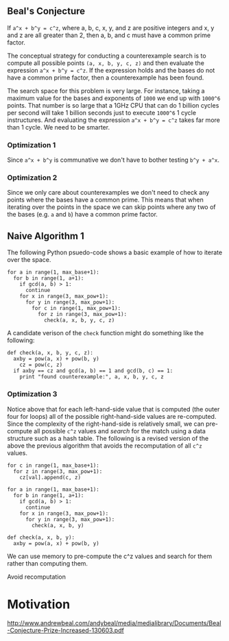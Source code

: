 ## Beal's Conjecture

If `a^x + b^y = c^z`, where a, b, c, x, y, and z are positive integers and x, y and z are all greater than 2, then a, b, and c must have a common prime factor.

The conceptual strategy for conducting a counterexample search is to compute all possible points `(a, x, b, y, c, z)` and then evaluate the expression `a^x + b^y = c^z`. If the expression holds and the bases do not have a common prime factor, then a counterexample has been found.

The search space for this problem is very large. For instance, taking a maximum value for the bases and exponents of `1000` we end up with `1000^6` points. That number is so large that a 1GHz CPU that can do 1 billion cycles per second will take 1 billion seconds just to execute `1000^6` 1 cycle instructures. And evaluating the expression `a^x + b^y = c^z` takes far more than 1 cycle. We need to be smarter.

### Optimization 1

Since `a^x + b^y` is communative we don't have to bother testing `b^y + a^x`.

### Optimization 2

Since we only care about counterexamples we don't need to check any points where the bases have a common prime. This means that when iterating over the points in the space we can skip points where any two of the bases (e.g. `a` and `b`) have a common prime factor.

## Naive Algorithm 1

The following Python psuedo-code shows a basic example of how to iterate over the space.

    for a in range(1, max_base+1):
      for b in range(1, a+1):
        if gcd(a, b) > 1:
          continue
        for x in range(3, max_pow+1):
          for y in range(3, max_pow+1):
            for c in range(1, max_pow+1):
              for z in range(3, max_pow+1):
                check(a, x, b, y, c, z)

A candidate verison of the `check` function might do something like the following:

    def check(a, x, b, y, c, z):
      axby = pow(a, x) + pow(b, y)
        cz = pow(c, z)
      if axby == cz and gcd(a, b) == 1 and gcd(b, c) == 1:
        print "found counterexample:", a, x, b, y, c, z

### Optimization 3

Notice above that for each left-hand-side value that is computed (the outer four for loops) all of the possible right-hand-side values are re-computed. Since the complexity of the right-hand-side is relatively small, we can pre-compute all possible `c^z` values and *search* for the match using a data structure such as a hash table. The following is a revised version of the above the previous algorithm that avoids the recomputation of all `c^z` values.

    for c in range(1, max_base+1):
      for z in range(3, max_pow+1):
        cz[val].append(c, z)
        
    for a in range(1, max_base+1):
      for b in range(1, a+1):
        if gcd(a, b) > 1:
          continue
        for x in range(3, max_pow+1):
          for y in range(3, max_pow+1):
            check(a, x, b, y)
            
    def check(a, x, b, y):
      axby = pow(a, x) + pow(b, y)
      

We can use memory to pre-compute the c^z values and search for them rather than computing them.

Avoid recomputation

# Motivation

http://www.andrewbeal.com/andybeal/media/medialibrary/Documents/Beal-Conjecture-Prize-Increased-130603.pdf
